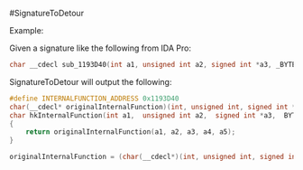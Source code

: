 #SignatureToDetour

Example:

Given a signature like the following from IDA Pro: 

```cpp
char __cdecl sub_1193D40(int a1, unsigned int a2, signed int *a3, _BYTE **a4, const char *a5)
```

SignatureToDetour will output the following:

```cpp
#define INTERNALFUNCTION_ADDRESS 0x1193D40
char(__cdecl* originalInternalFunction)(int, unsigned int, signed int *, BYTE **, const char *);
char hkInternalFunction(int a1,  unsigned int a2,  signed int *a3,  BYTE **a4,  const char *a5)
{
    return originalInternalFunction(a1, a2, a3, a4, a5);
}

originalInternalFunction = (char(__cdecl*)(int, unsigned int, signed int *, BYTE **, const char *))DetourFunction((PBYTE)INTERNALFUNCTION_ADDRESS, (PBYTE)hkInternalFunction);
```